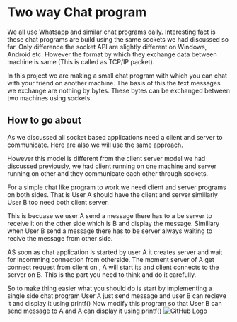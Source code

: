 # Two way Chat program
We all use Whatsapp and similar chat programs daily. Interesting fact is these chat programs are build using the same sockets we had discussed so far. Only difference the socket API are slightly different on Windows, Android etc. However the format by which they exchange data between machine is same (This is called as TCP/IP packet).

In this project we are making a small chat program with which you can chat with your friend on another machine. The basis of this the text messages we exchange are nothing by bytes. These bytes can be exchanged between two machines using sockets.

## How to go about
As we discussed all socket based applications need a client and server to communicate. Here are also we will use the same approach.

However this model is different from the client server model we had discussed previously, we had client running on one machine and server running on other and they communicate each other through sockets.

For a simple chat like program to work we need client and server programs on both sides. That is User A should have the client and server  simillarly User B too need both client server.

This is becuase we  user A send a message there has to a be server to receive it on the other side which is B and display the message. Simillary when User B send a message there has to be server always waiting to recive the message from other side.

AS soon as chat application is started by user A it creates  server and wait for incomming connection from otherside. The moment server of A get connect request from client on , A will start its and client connects to the server on B. This is the part you need to think and do it carefully. 


So to make thing easier what you should do is start by implementing a single side chat program User A just send message and user B can recieve it and display it using printf() Now modify this program so that User B can send message to A and A can display it using printf()
![GitHub Logo](/images/logo.png)

